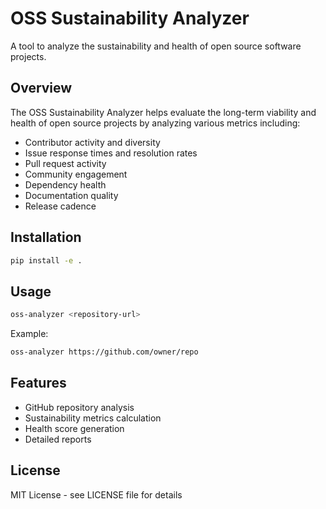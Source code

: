# OSS Sustainability Analyzer

A tool to analyze the sustainability and health of open source software projects.

## Overview

The OSS Sustainability Analyzer helps evaluate the long-term viability and health of open source projects by analyzing various metrics including:

- Contributor activity and diversity
- Issue response times and resolution rates
- Pull request activity
- Community engagement
- Dependency health
- Documentation quality
- Release cadence

## Installation

```bash
pip install -e .
```

## Usage

```bash
oss-analyzer <repository-url>
```

Example:
```bash
oss-analyzer https://github.com/owner/repo
```

## Features

- GitHub repository analysis
- Sustainability metrics calculation
- Health score generation
- Detailed reports

## License

MIT License - see LICENSE file for details
